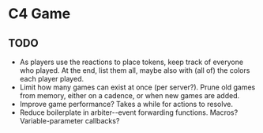 # C4 Game

## TODO

- As players use the reactions to place tokens, keep track of everyone who played.
    At the end, list them all, maybe also with (all of) the colors each player played.
- Limit how many games can exist at once (per server?). Prune old games from memory, either
    on a cadence, or when new games are added.
- Improve game performance? Takes a while for actions to resolve.
- Reduce boilerplate in arbiter--event forwarding functions. Macros? Variable-parameter callbacks?
